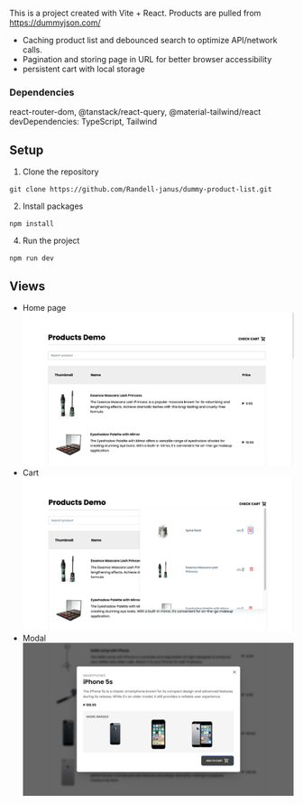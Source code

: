 This is a project created with Vite + React. Products are pulled from https://dummyjson.com/

- Caching product list and debounced search to optimize API/network calls.
- Pagination and storing page in URL for better browser accessibility
- persistent cart with local storage

### Dependencies

react-router-dom, @tanstack/react-query, @material-tailwind/react
devDependencies: TypeScript, Tailwind

## Setup

1. Clone the repository

```
git clone https://github.com/Randell-janus/dummy-product-list.git
```

2. Install packages

```
npm install
```

4. Run the project

```
npm run dev
```

## Views

- Home page
  ![alt text](public/home_page.png)
- Cart
  ![alt text](public/cart.png)
- Modal
  ![alt text](public/modal_view.png)
